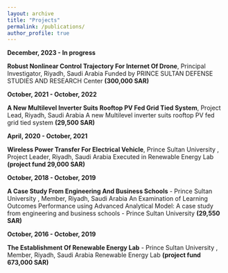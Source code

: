 ```yaml
---
layout: archive
title: "Projects"
permalink: /publications/
author_profile: true
---
```


**December, 2023 - In progress**

**Robust Nonlinear Control Trajectory For Internet Of Drone**, Principal Investigator, Riyadh, Saudi Arabia
Funded by PRINCE SULTAN DEFENSE STUDIES AND RESEARCH Center __(300,000 SAR)__

**October, 2021 - October, 2022**

**A New Multilevel Inverter Suits Rooftop PV Fed Grid Tied System**, Project Lead, Riyadh, Saudi Arabia
A new Multilevel inverter suits rooftop PV fed grid tied system __(29,500 SAR)__

**April, 2020 - October, 2021**

**Wireless Power Transfer For Electrical Vehicle**, Prince Sultan University , Project Leader, Riyadh, Saudi Arabia
Executed in Renewable Energy Lab __(project fund 29,000 SAR)__

**October, 2018 - October, 2019**

**A Case Study From Engineering And Business Schools** - Prince Sultan University , Member, Riyadh, Saudi Arabia
An Examination of Learning Outcomes Performance using Advanced Analytical Model: A case study from engineering and business schools - Prince Sultan University __(29,550 SAR)__

**October, 2016 - October, 2019**

**The Establishment Of Renewable Energy Lab** - Prince Sultan University , Member, Riyadh, Saudi Arabia
Renewable Energy Lab __(project fund 673,000 SAR)__
